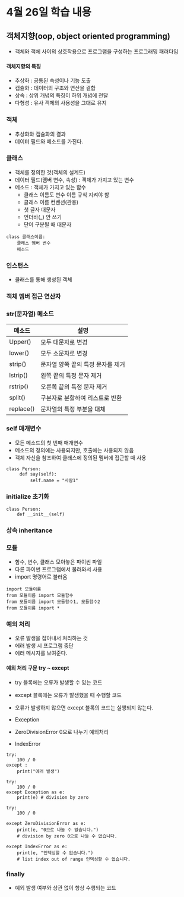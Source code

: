 # 4월 26일 학습 내용
## 객체지향(oop, object oriented programming)
- 객체와 객체 사이의 상호작용으로 프로그램을 구성하는 프로그래밍 패러다임

#### 객체지향의 특징
- 추상화 : 공통된 속성이나 기능 도출
- 캡슐화 : 데이터의 구조와 연산을 결합 
- 상속 : 상위 개념의 특징이 하위 개념에 전달
- 다형성 : 유사 객체의 사용성을 그대로 유지

### 객체
- 추상화와 캡슐화의 결과
- 데이터 필드와 메소드를 가진다.

### 클래스
- 객체를 정의한 것(객체의 설계도)
- 데이터 필드(멤버 변수, 속성) : 객체가 가지고 있는 변수
- 메소드 : 객체가 가지고 있는 함수
  - 클래스 이름도 변수 이름 규칙 지켜야 함
  - 클래스 이름 컨벤션(관용)
  - 첫 글자 대문자
  - 언더바(_) 안 쓰기
  - 단어 구분될 때 대문자
  
``` python3
class 클래스이름:
    클래스 멤버 변수
    메소드
```

### 인스턴스
- 클래스를 통해 생성된 객체

### 객체 멤버 접근 연산자

### str(문자열) 메소드


메소드 | 설명
---- | ----
Upper() | 모두 대문자로 변경
lower() | 모두 소문자로 변경
strip() | 문자열 양쪽 끝의 특정 문자를 제거
lstrip() | 왼쪽 끝의 특정 문자 제거
rstrip() | 오른쪽 끝의 특정 문자 제거
split() | 구분자로 분할하여 리스트로 반환
replace() | 문자열의 특정 부분을 대체

### self 매개변수
- 모든 메소드의 첫 번째 매개변수
- 메소드의 정의에는 사용되지만, 호출에는 사용되지 않음
- 객체 자신을 참조하여 클래스에 정의된 멤버에 접근할 때 사용

```python3
class Person:
     def say(self):
         self.name = "사람1"
```

### initialize 초기화
```python3
class Person:
    def __init__(self)
```

### 상속 inheritance

### 모듈
- 함수, 변수, 클래스 모아놓은 파이썬 파일
- 다른 파이썬 프로그램에서 불러와서 사용
- import 명령어로 불러옴

```python3
import 모듈이름
from 모듈이름 import 모듈함수
from 모듈이름 import 모듈함수1, 모듈함수2
from 모듈이름 import *
```

### 예외 처리
- 오류 발생을 잡아내서 처리하는 것
- 에러 발생 시 프로그램 중단
- 에러 메시지를 보여준다.

#### 예외 처리 구문 try ~ except
- try 블록에는 오류가 발생할 수 있는 코드
- except 블록에는 오류가 발생했을 때 수행할 코드
- 오류가 발생하지 않으면 except 블록의 코드는 실행되지 않는다.

- Exception
- ZeroDivisionError 0으로 나누기 예외처리
- IndexError 
```python3
try:
    100 / 0
except :
    print("에러 발생")

try:
    100 / 0
except Exception as e:
    print(e) # division by zero

try:
    100 / 0

except ZeroDivisionError as e:
    print(e, "0으로 나눌 수 없습니다.") 
    # division by zero 0으로 나눌 수 없습니다.

except IndexError as e:
    print(e, "인덱싱할 수 없습니다.")
    # list index out of range 인덱싱할 수 없습니다.
```

### finally
- 예외 발생 여부와 상관 없이 항상 수행되는 코드
